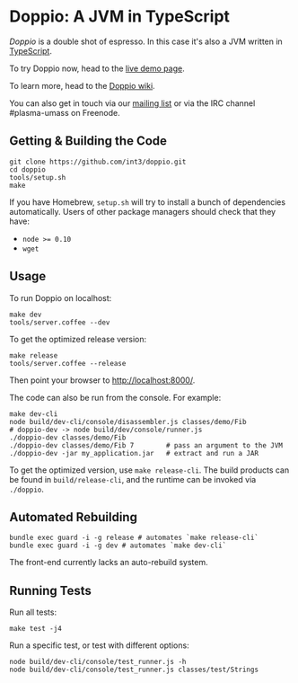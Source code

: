 Doppio: A JVM in TypeScript
=================================

_Doppio_ is a double shot of espresso.
In this case it's also a JVM written in [TypeScript](http://www.typescriptlang.org/).

To try Doppio now, head to the [live demo page](http://int3.github.io/doppio/).

To learn more, head to the [Doppio wiki](https://github.com/int3/doppio/wiki).

You can also get in touch via our [mailing list][mail] or via the IRC channel
\#plasma-umass on Freenode.

[mail]: https://groups.google.com/forum/?fromgroups#!forum/plasma-umass-gsoc

Getting & Building the Code
---------------------------

    git clone https://github.com/int3/doppio.git
    cd doppio
    tools/setup.sh
    make

If you have Homebrew, `setup.sh` will try to install a bunch of dependencies
automatically. Users of other package managers should check that they have:

* `node >= 0.10`
* `wget`

Usage
-----

To run Doppio on localhost:

    make dev
    tools/server.coffee --dev

To get the optimized release version:

    make release
    tools/server.coffee --release

Then point your browser to [http://localhost:8000/](http://localhost:8000/).

The code can also be run from the console. For example:

    make dev-cli
    node build/dev-cli/console/disassembler.js classes/demo/Fib
    # doppio-dev -> node build/dev/console/runner.js
    ./doppio-dev classes/demo/Fib
    ./doppio-dev classes/demo/Fib 7        # pass an argument to the JVM
    ./doppio-dev -jar my_application.jar   # extract and run a JAR

To get the optimized version, use `make release-cli`. The build products can be
found in `build/release-cli`, and the runtime can be invoked via `./doppio`.

Automated Rebuilding
--------------------

    bundle exec guard -i -g release # automates `make release-cli`
    bundle exec guard -i -g dev # automates `make dev-cli`

The front-end currently lacks an auto-rebuild system.

Running Tests
-------------

Run all tests:

    make test -j4

Run a specific test, or test with different options:

    node build/dev-cli/console/test_runner.js -h
    node build/dev-cli/console/test_runner.js classes/test/Strings

